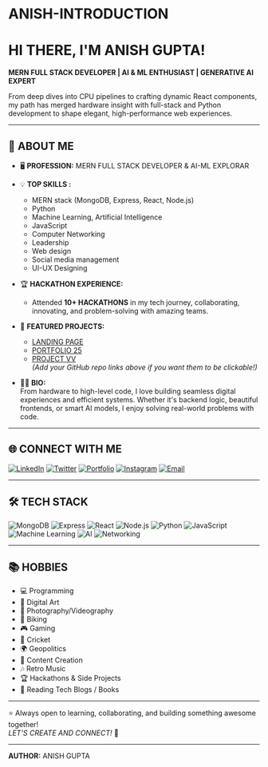 # ANISH-INTRODUCTION
# HI THERE, I'M ANISH GUPTA! 

**MERN FULL STACK DEVELOPER | AI & ML ENTHUSIAST | GENERATIVE AI EXPERT**

From deep dives into CPU pipelines to crafting dynamic React components, my path has merged hardware insight with full-stack and Python development to shape elegant, high-performance web experiences.

---

## 🚀 ABOUT ME

- 🖥️ **PROFESSION:** MERN FULL STACK DEVELOPER & AI-ML EXPLORAR  
- 💡 **TOP SKILLS :**  
  - MERN stack (MongoDB, Express, React, Node.js)  
  - Python  
  - Machine Learning, Artificial Intelligence  
  - JavaScript  
  - Computer Networking
  - Leadership
  - Web design
  - Social media management
  - UI-UX Designing
    
- 🏆 **HACKATHON EXPERIENCE:**  
  - Attended **10+ HACKATHONS** in my tech journey, collaborating, innovating, and problem-solving with amazing teams.
    
- 🌟 **FEATURED PROJECTS:**  
  - [LANDING PAGE](#)  
  - [PORTFOLIO 25](#)  
  - [PROJECT VV](#)  
  *(Add your GitHub repo links above if you want them to be clickable!)*

- 🧑‍💻 **BIO:**  
  From hardware to high-level code, I love building seamless digital experiences and efficient systems. Whether it's backend logic, beautiful frontends, or smart AI models, I enjoy solving real-world problems with code.

---

## 🌐 CONNECT WITH ME

[![LinkedIn](https://img.shields.io/badge/LinkedIn-blue?logo=linkedin)](https://www.linkedin.com/in/anish-gupta-696245324?utm_source=share&utm_campaign=share_via&utm_content=profile&utm_medium=ios_app)
[![Twitter](https://img.shields.io/badge/Twitter-black?logo=twitter)](https://x.com/anishgupta2848?s=21)
[![Portfolio](https://img.shields.io/badge/Portfolio-009688?logo=firefox-browser&logoColor=white)](https://anish-portfolio09.netlify.app/)
[![Instagram](https://img.shields.io/badge/Instagram-E4405F?logo=instagram&logoColor=white)](https://www.instagram.com/_anish.03?igsh=MThzcjQxc2FjM3dlbg==)
[![Email](https://img.shields.io/badge/Email-d14836?logo=gmail&logoColor=white)](mailto:anishgaming2848@gmail.com)

---

## 🛠️ TECH STACK

![MongoDB](https://img.shields.io/badge/MongoDB-4EA94B?logo=mongodb&logoColor=white)
![Express](https://img.shields.io/badge/Express-000000?logo=express&logoColor=white)
![React](https://img.shields.io/badge/React-61DAFB?logo=react&logoColor=black)
![Node.js](https://img.shields.io/badge/Node.js-339933?logo=node.js&logoColor=white)
![Python](https://img.shields.io/badge/Python-3776AB?logo=python&logoColor=white)
![JavaScript](https://img.shields.io/badge/JavaScript-F7DF1E?logo=javascript&logoColor=black)
![Machine Learning](https://img.shields.io/badge/Machine%20Learning-FF6F00?logo=python&logoColor=white)
![AI](https://img.shields.io/badge/AI-6D4C41?logo=python&logoColor=white)
![Networking](https://img.shields.io/badge/Networking-1976D2?logo=google-chrome&logoColor=white)

---

## 📚 HOBBIES

- 💻 Programming  
- 🎨 Digital Art  
- 📸 Photography/Videography  
- 🚴 Biking  
- 🎮 Gaming  
- 🏏 Cricket  
- 🌍 Geopolitics  
- 🎥 Content Creation  
- 🎶 Retro Music  
- 🏆 Hackathons & Side Projects  
- 📖 Reading Tech Blogs / Books  

---

⭐️ Always open to learning, collaborating, and building something awesome together! <br> 
*LET'S CREATE AND CONNECT!* 🚀

---

**AUTHOR:** ANISH GUPTA
